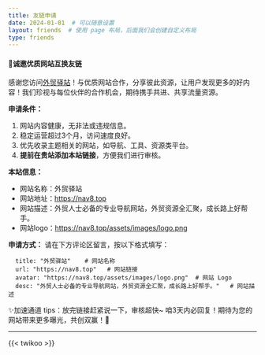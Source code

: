 ```yaml
---
title: 友链申请
date: 2024-01-01  # 可以随意设置
layout: friends  # 使用 page 布局，后面我们会创建自定义布局
type: friends
---
```



#### 📢诚邀优质网站互换友链
感谢您访问[外贸驿站](/)！与优质网站合作，分享彼此资源，让用户发现更多的好内容！我们珍视与每位伙伴的合作机会，期待携手共进、共享流量资源。

**申请条件：**
1. 网站内容健康，无非法或违规信息。
2. 稳定运营超过3个月，访问速度良好。
3. 优先收录主题相关的网站，如导航、工具、资源类平台。
4. **提前在贵站添加本站链接**，方便我们进行审核。

**本站信息：**
- 网站名称：外贸驿站
- 网站地址：https://nav8.top
- 网站描述：外贸人士必备的专业导航网站，外贸资源全汇聚，成长路上好帮手。
- 网站logo：https://nav8.top/assets/images/logo.png

**申请方式：**
请在下方评论区留言，按以下格式填写：
```
  title: "外贸驿站"    # 网站名称
  url: "https://nav8.top"   # 网站链接
  avatar: "https://nav8.top/assets/images/logo.png"  # 网站 Logo
  desc: "外贸人士必备的专业导航网站，外贸资源全汇聚，成长路上好帮手。"   # 网站描述
```
✨加速通道 tips：放完链接赶紧说一下，审核超快~ 咱3天内必回复！期待为您的网站带来更多曝光，共创双赢！🚀

---
{{< twikoo >}}  <!-- 使用默认设置 -->